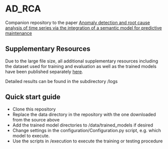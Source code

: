 # AD_RCA
Companion repository to the paper [Anomaly detection and root cause analysis of time series via the integration of a semantic model for predictive maintenance](https://github.com/Niklas2501/AD_RCA)

## Supplementary Resources
Due to the large file size, all additional supplementary resources including the dataset used for training and evaluation as well as the trained models have been published separately [here](https://www.dropbox.com/sh/yu3hfsnb2rpr2sm/AACiRm7fYi9tBWtl6fQ6RWsga?dl=0).

Detailed results can be found in the subdirectory /logs

## Quick start guide
* Clone this repository
* Replace the data directory in the repository with the one downloaded from the source above
* Add the trained model directories to /data/trained_models if desired
* Change settings in the configuration/Configuration.py script, e.g. which model to execute.
* Use the scripts in /execution to execute the training or testing procedure
